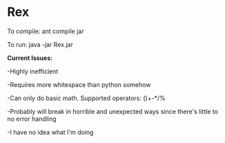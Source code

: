# Rex

To compile: ant compile jar

To run: java -jar Rex.jar

<b>Current Issues:</b>

-Highly inefficient

-Requires more whitespace than python somehow

-Can only do basic math. Supported operators: ()+-*/%

-Probably will break in horrible and unexpected ways since there's little to no error handling

-I have no idea what I'm doing
